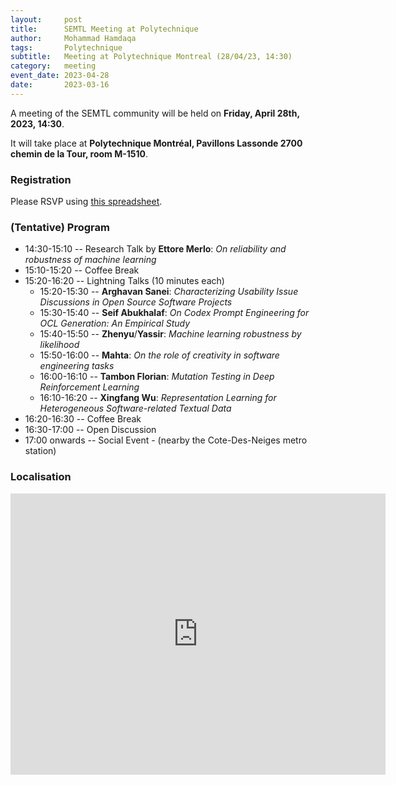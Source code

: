 ```yaml
---
layout:     post
title:      SEMTL Meeting at Polytechnique
author:     Mohammad Hamdaqa
tags: 		Polytechnique
subtitle:  	Meeting at Polytechnique Montreal (28/04/23, 14:30)
category:   meeting
event_date: 2023-04-28
date:       2023-03-16
---
```


A meeting of the SEMTL community will be held on **Friday, April 28th, 2023, 14:30**. 

It will take place at **Polytechnique Montréal, Pavillons Lassonde
2700 chemin de la Tour, room M-1510**.

### Registration

Please RSVP using [this spreadsheet](https://docs.google.com/spreadsheets/d/1fG5uRQbvPufsGLUAnelnuzTSneUVe6L1RDAD7ZTWeIE/edit#gid=2050364703).

### (Tentative) Program

- 14:30-15:10 -- Research Talk by **Ettore Merlo**: _On reliability and robustness of machine learning_
- 15:10-15:20 -- Coffee Break
- 15:20-16:20 -- Lightning Talks (10 minutes each)
  - 15:20-15:30 -- **Arghavan Sanei**: _Characterizing Usability Issue Discussions in Open Source Software Projects_
  - 15:30-15:40 -- **Seif Abukhalaf**: _On Codex Prompt Engineering for OCL Generation: An Empirical Study_
  - 15:40-15:50 -- **Zhenyu**/**Yassir**: _Machine learning robustness by likelihood_
  - 15:50-16:00 -- **Mahta**: _On the role of creativity in software engineering tasks_
  - 16:00-16:10 -- **Tambon Florian**: _Mutation Testing in Deep Reinforcement Learning_
  - 16:10-16:20 -- **Xingfang Wu**: _Representation Learning for Heterogeneous Software-related Textual Data_
- 16:20-16:30 -- Coffee Break
- 16:30-17:00 -- Open Discussion
- 17:00 onwards -- Social Event - (nearby the Cote-Des-Neiges metro station)

### Localisation

<iframe src="https://www.google.com/maps/embed?pb=!1m18!1m12!1m3!1d2796.250540863343!2d-73.61632032735199!3d45.505034918254005!2m3!1f0!2f0!3f0!3m2!1i1024!2i768!4f13.1!3m3!1m2!1s0x4cc9194cb10303d5%3A0x791522d52613d2db!2sLassonde%20Pavilion%20-%20Polytechnique%20Montreal!5e0!3m2!1sen!2sca!4v1679073738980!5m2!1sen!2sca" width="600" height="450" style="border:0;" allowfullscreen="" loading="lazy" referrerpolicy="no-referrer-when-downgrade"></iframe>